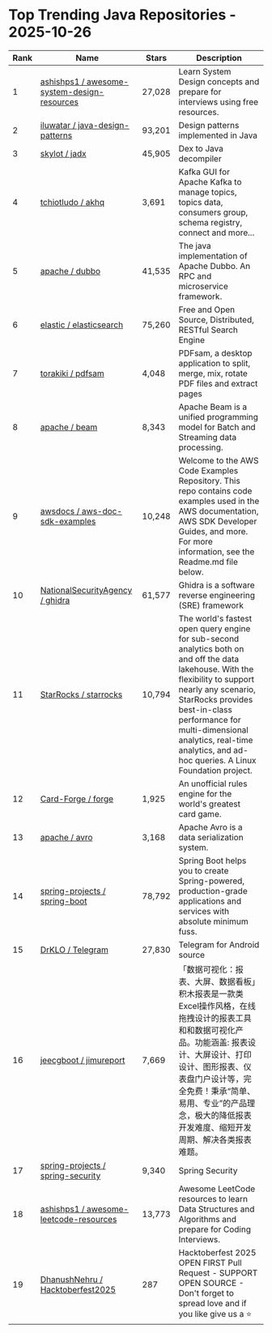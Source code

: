 # Top Trending Java Repositories - 2025-10-26

| Rank | Name | Stars | Description |
|------|------|-------|-------------|
| 1 | [ashishps1 / awesome-system-design-resources](https://github.com/ashishps1/awesome-system-design-resources) | 27,028 | Learn System Design concepts and prepare for interviews using free resources. |
| 2 | [iluwatar / java-design-patterns](https://github.com/iluwatar/java-design-patterns) | 93,201 | Design patterns implemented in Java |
| 3 | [skylot / jadx](https://github.com/skylot/jadx) | 45,905 | Dex to Java decompiler |
| 4 | [tchiotludo / akhq](https://github.com/tchiotludo/akhq) | 3,691 | Kafka GUI for Apache Kafka to manage topics, topics data, consumers group, schema registry, connect and more... |
| 5 | [apache / dubbo](https://github.com/apache/dubbo) | 41,535 | The java implementation of Apache Dubbo. An RPC and microservice framework. |
| 6 | [elastic / elasticsearch](https://github.com/elastic/elasticsearch) | 75,260 | Free and Open Source, Distributed, RESTful Search Engine |
| 7 | [torakiki / pdfsam](https://github.com/torakiki/pdfsam) | 4,048 | PDFsam, a desktop application to split, merge, mix, rotate PDF files and extract pages |
| 8 | [apache / beam](https://github.com/apache/beam) | 8,343 | Apache Beam is a unified programming model for Batch and Streaming data processing. |
| 9 | [awsdocs / aws-doc-sdk-examples](https://github.com/awsdocs/aws-doc-sdk-examples) | 10,248 | Welcome to the AWS Code Examples Repository. This repo contains code examples used in the AWS documentation, AWS SDK Developer Guides, and more. For more information, see the Readme.md file below. |
| 10 | [NationalSecurityAgency / ghidra](https://github.com/NationalSecurityAgency/ghidra) | 61,577 | Ghidra is a software reverse engineering (SRE) framework |
| 11 | [StarRocks / starrocks](https://github.com/StarRocks/starrocks) | 10,794 | The world's fastest open query engine for sub-second analytics both on and off the data lakehouse. With the flexibility to support nearly any scenario, StarRocks provides best-in-class performance for multi-dimensional analytics, real-time analytics, and ad-hoc queries. A Linux Foundation project. |
| 12 | [Card-Forge / forge](https://github.com/Card-Forge/forge) | 1,925 | An unofficial rules engine for the world's greatest card game. |
| 13 | [apache / avro](https://github.com/apache/avro) | 3,168 | Apache Avro is a data serialization system. |
| 14 | [spring-projects / spring-boot](https://github.com/spring-projects/spring-boot) | 78,792 | Spring Boot helps you to create Spring-powered, production-grade applications and services with absolute minimum fuss. |
| 15 | [DrKLO / Telegram](https://github.com/DrKLO/Telegram) | 27,830 | Telegram for Android source |
| 16 | [jeecgboot / jimureport](https://github.com/jeecgboot/jimureport) | 7,669 | 「数据可视化：报表、大屏、数据看板」积木报表是一款类Excel操作风格，在线拖拽设计的报表工具和和数据可视化产品。功能涵盖: 报表设计、大屏设计、打印设计、图形报表、仪表盘门户设计等，完全免费！秉承“简单、易用、专业”的产品理念，极大的降低报表开发难度、缩短开发周期、解决各类报表难题。 |
| 17 | [spring-projects / spring-security](https://github.com/spring-projects/spring-security) | 9,340 | Spring Security |
| 18 | [ashishps1 / awesome-leetcode-resources](https://github.com/ashishps1/awesome-leetcode-resources) | 13,773 | Awesome LeetCode resources to learn Data Structures and Algorithms and prepare for Coding Interviews. |
| 19 | [DhanushNehru / Hacktoberfest2025](https://github.com/DhanushNehru/Hacktoberfest2025) | 287 | Hacktoberfest 2025 OPEN FIRST Pull Request - SUPPORT OPEN SOURCE - Don't forget to spread love and if you like give us a ⭐️ |
